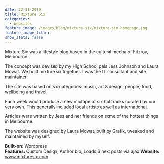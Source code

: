 ```yaml
---
date: 22-11-2019
title: Mixture Six
categories:
  - Websites
feature_image: /images/blog/mixture-six/mixture-six-homepage.jpg
feature_image_title: 
show_stats: false
---
```

<p>
  Mixture Six was a lifestyle blog based in the cultural mecha of Fitzroy, Melbourne.
</p>
<p>
  The concept was devised by my High School pals Jess Johnson and Laura Mowat. We built
  mixture six together. I was the IT consultant and site maintainer. 
</p>
<p>
  The site was based on six categories: music, art & design, people, food, wellbeing and travel.
</p>
<p>
  Each week would produce a new mixtape of six hot tracks curated by our very own. This
  generally included local artists as well as international.
</p>
<p>
  Articles were written by Jess and her friends on some of the hottest things in Melbourne.
</p>
<p>
  The website was designed by Laura Mowat, built by Grafik, tweaked and maintained by myself.
</p>
<p>
  <strong>Built-on: </strong>Wordpress<br />
  <strong>Features: </strong>Custom Design, Author bio, Loads 6 next posts via ajax
  <strong>Website: </strong><a href="www.mixturesix.com" target="_blank">www.mixturesix.com</a>
</p>
